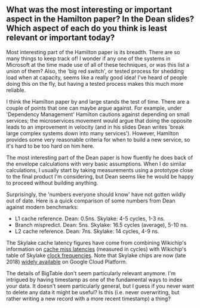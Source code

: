 ## What was the most interesting or important aspect in the Hamilton paper? In the Dean slides? Which aspect of each do you think is least relevant or important today?

Most interesting part of the Hamilton paper is its breadth. There are so many things to keep track of! I wonder if any one of the systems in Microsoft at the time made use of all of these techniques, or was this list a union of them? Also, the 'big red switch', or tested process for shedding load when at capacity, seems like a really good idea! I've heard of people doing this on the fly, but having a tested process makes this much more reliable.

I think the Hamilton paper by and large stands the test of time. There are a couple of points that one can maybe argue against. For example, under 'Dependency Management' Hamilton cautions against depending on small services; the microservices movement would argue that doing the opposite leads to an improvement in velocity (and in his slides Dean writes 'break large complex systems down into many services'). However, Hamilton provides some very reasonable criteria for when to build a new service, so it's hard to be too hard on him here.

The most interesting part of the Dean paper is how fluently he does back of the envelope calculations with very basic assumptions. When I do similar calculations, I usually start by taking measurements using a prototype close to the final product I'm considering, but Dean seems like he would be happy to proceed without building anything.

Surprisingly, the 'numbers everyone should know' have not gotten wildly out of date. Here is a quick comparison of some numbers from Dean against modern benchmarks:

- L1 cache reference. Dean: 0.5ns. Skylake: 4-5 cycles, 1-3 ns. 
- Branch mispredict. Dean: 5ns. Skylake: 16.5 cycles (average), 5-10 ns.
- L2 cache reference. Dean: 7ns. Skylake: 14 cycles, 4-9 ns.

The Skylake cache latency figures have come from combining Wikichip's information on [cache miss latencies](https://en.wikichip.org/wiki/intel/microarchitectures/skylake_%28server%29#Memory_Hierarchy) (measured in cycles) with Wikichip's table of Skylake [clock frequencies](https://en.wikichip.org/wiki/intel/microarchitectures/skylake_%28server%29#All_Skylake_Chips). Note that Skylake chips are now (late 2018) [widely available](https://cloud.google.com/compute/docs/regions-zones/#available) on Google Cloud Platform.

The details of BigTable don't seem particularly relevant anymore. I'm intrigued by having timestamp as one of the fundamental ways to index your data. It doesn't seem particularly general, but I guess if you never want to delete any data it might be useful? Is this (i.e. never overwriting, but rather writing a new record with a more recent timestamp) a thing?
